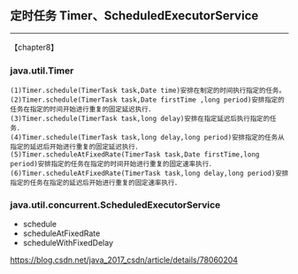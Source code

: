 ## 定时任务 Timer、ScheduledExecutorService

---

【chapter8】


###  java.util.Timer 

```
(1)Timer.schedule(TimerTask task,Date time)安排在制定的时间执行指定的任务。
(2)Timer.schedule(TimerTask task,Date firstTime ,long period)安排指定的任务在指定的时间开始进行重复的固定延迟执行．
(3)Timer.schedule(TimerTask task,long delay)安排在指定延迟后执行指定的任务．
(4)Timer.schedule(TimerTask task,long delay,long period)安排指定的任务从指定的延迟后开始进行重复的固定延迟执行．
(5)Timer.scheduleAtFixedRate(TimerTask task,Date firstTime,long period)安排指定的任务在指定的时间开始进行重复的固定速率执行．
(6)Timer.scheduleAtFixedRate(TimerTask task,long delay,long period)安排指定的任务在指定的延迟后开始进行重复的固定速率执行．
```

### java.util.concurrent.ScheduledExecutorService


* schedule
* scheduleAtFixedRate
* scheduleWithFixedDelay




https://blog.csdn.net/java_2017_csdn/article/details/78060204